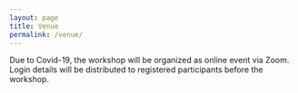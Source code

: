 ```yaml
---
layout: page
title: Venue
permalink: /venue/
---
```



Due to Covid-19, the workshop will be organized as online event via Zoom.
Login details will be distributed to registered participants before the workshop.
<br>
